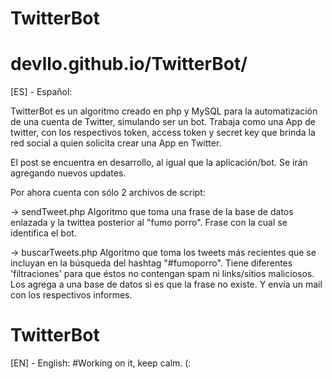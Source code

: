 # TwitterBot
# devllo.github.io/TwitterBot/
[ES] - Español:

TwitterBot es un algoritmo creado en php y MySQL para la automatización de una cuenta de Twitter, simulando ser un bot. Trabaja como una App de twitter,
con los respectivos token, access token y secret key que brinda la red social a quien solicita crear una App en Twitter.

El post se encuentra en desarrollo, al igual que la aplicación/bot. Se irán agregando nuevos updates.

Por ahora cuenta con sólo 2 archivos de script:

-> sendTweet.php
Algoritmo que toma una frase de la base de datos enlazada y la twittea posterior al "fumo porro". Frase con la cual se identifica el bot.

-> buscarTweets.php
Algoritmo que toma los tweets más recientes que se incluyan en la búsqueda del hashtag "#fumoporro". Tiene diferentes 'filtraciones' para que éstos no contengan
spam ni links/sitios maliciosos. Los agrega a una base de datos si es que la frase no existe. Y envía un mail con los respectivos informes.

# TwitterBot
[EN] - English:
#Working on it, keep calm. (:
